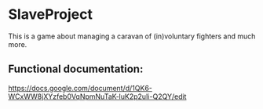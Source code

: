 # SlaveProject

This is a game about managing a caravan of (in)voluntary fighters and much more.

## Functional documentation:
https://docs.google.com/document/d/1QK6-WCxWW8jXYzfeb0VqNpmNuTaK-luK2p2uIi-Q2QY/edit
